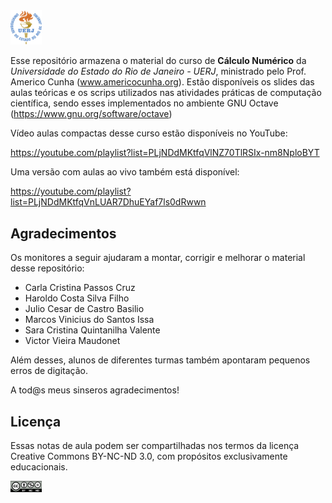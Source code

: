 <img src="logos/uerj_logo_cor.png" width="10%">

Esse repositório armazena o material do curso de **Cálculo Numérico** da *Universidade do Estado do Rio de Janeiro - UERJ*, ministrado pelo Prof. Americo Cunha (www.americocunha.org). Estão disponíveis os slides das aulas teóricas e os scrips utilizados nas atividades práticas de computação científica, sendo esses implementados no ambiente GNU Octave (https://www.gnu.org/software/octave)

Vídeo aulas compactas desse curso estão disponíveis no YouTube:

https://youtube.com/playlist?list=PLjNDdMKtfqVlNZ70TlRSIx-nm8NploBYT

Uma versão com aulas ao vivo também está disponível:

https://youtube.com/playlist?list=PLjNDdMKtfqVnLUAR7DhuEYaf7ls0dRwwn

## Agradecimentos

Os monitores a seguir ajudaram a montar, corrigir e melhorar o material desse repositório: 
* Carla Cristina Passos Cruz
* Haroldo Costa Silva Filho
* Julio Cesar de Castro Basilio
* Marcos Vinicius do Santos Issa
* Sara Cristina Quintanilha Valente
* Victor Vieira Maudonet

Além desses, alunos de diferentes turmas também apontaram pequenos erros de digitação. 

A tod@s meus sinseros agradecimentos!

## Licença

Essas notas de aula podem ser compartilhadas nos termos da licença Creative Commons BY-NC-ND 3.0, com propósitos exclusivamente educacionais.

<img src="logos/CC-BY-NC-ND-30.png" width="10%">
